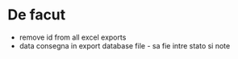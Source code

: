 # De facut
- remove id from all excel exports 
- data consegna in export database file - sa fie intre stato si note 